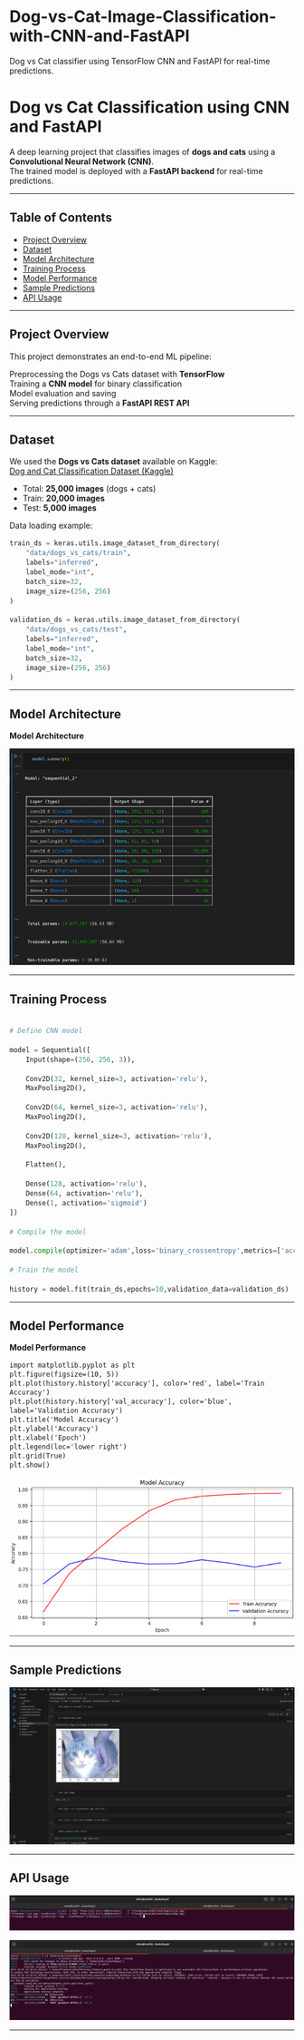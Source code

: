 # Dog-vs-Cat-Image-Classification-with-CNN-and-FastAPI
Dog vs Cat classifier using TensorFlow CNN and FastAPI for real-time predictions.
# Dog vs Cat Classification using CNN and FastAPI  

A deep learning project that classifies images of **dogs and cats** using a **Convolutional Neural Network (CNN)**.  
The trained model is deployed with a **FastAPI backend** for real-time predictions.  

---

## Table of Contents  

- [Project Overview](#project-overview)  
- [Dataset](#dataset)  
- [Model Architecture](#model-architecture)  
- [Training Process](#training-process)  
- [Model Performance](#model-performance)  
- [Sample Predictions](#sample-predictions)  
- [API Usage](#api-usage)  

---

##  Project Overview  

This project demonstrates an end-to-end ML pipeline:  

Preprocessing the Dogs vs Cats dataset with **TensorFlow**  
Training a **CNN model** for binary classification  
Model evaluation and saving  
Serving predictions through a **FastAPI REST API**  

---

## Dataset  

We used the **Dogs vs Cats dataset** available on Kaggle:  
 [Dog and Cat Classification Dataset (Kaggle)](https://www.kaggle.com/datasets/bhavikjikadara/dog-and-cat-classification-dataset)  

- Total: **25,000 images** (dogs + cats)  
- Train: **20,000 images**  
- Test: **5,000 images**  

Data loading example:  

```python
train_ds = keras.utils.image_dataset_from_directory(
    "data/dogs_vs_cats/train",
    labels="inferred",
    label_mode="int",
    batch_size=32,
    image_size=(256, 256)
)

validation_ds = keras.utils.image_dataset_from_directory(
    "data/dogs_vs_cats/test",
    labels="inferred",
    label_mode="int",
    batch_size=32,
    image_size=(256, 256)
)
```

---

##  Model Architecture

**Model Architecture**

  ![Model Architecture](dogcat/predicted_results/Model%20_Architecture.png)

---

## Training Process

```python

# Define CNN model

model = Sequential([
    Input(shape=(256, 256, 3)),

    Conv2D(32, kernel_size=3, activation='relu'),
    MaxPooling2D(),

    Conv2D(64, kernel_size=3, activation='relu'),
    MaxPooling2D(),

    Conv2D(128, kernel_size=3, activation='relu'),
    MaxPooling2D(),

    Flatten(),

    Dense(128, activation='relu'),
    Dense(64, activation='relu'),
    Dense(1, activation='sigmoid')
])

# Compile the model

model.compile(optimizer='adam',loss='binary_crossentropy',metrics=['accuracy'])

# Train the model

history = model.fit(train_ds,epochs=10,validation_data=validation_ds)  

```
---

##  Model Performance


**Model Performance**


```
import matplotlib.pyplot as plt
plt.figure(figsize=(10, 5))
plt.plot(history.history['accuracy'], color='red', label='Train Accuracy')
plt.plot(history.history['val_accuracy'], color='blue', label='Validation Accuracy')
plt.title('Model Accuracy')
plt.ylabel('Accuracy')
plt.xlabel('Epoch')
plt.legend(loc='lower right')
plt.grid(True)
plt.show() 

```

  ![Model_Performance](dogcat/predicted_results/Model_%20Performance.png)


---

## Sample Predictions

 ![Sample Predictions](dogcat/predicted_results/predicted1.png)

---

## API Usage


 ![ API Usage](dogcat/predicted_results/predicted_results4.png)



 ![ API Usage](dogcat/predicted_results/predicted_results5.png)

---
